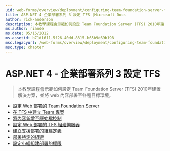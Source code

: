 ```yaml
---
uid: web-forms/overview/deployment/configuring-team-foundation-server-for-web-deployment/index
title: ASP.NET 4-企業部署系列 3 設定 TFS |Microsoft Docs
author: rick-anderson
description: 本教學課程會示範如何設定 Team Foundation Server (TFS) 2010年建置解決方案，並將 web 內容部署至各種目標環境。
ms.author: riande
ms.date: 05/16/2012
ms.assetid: b71d1611-5f26-40dd-8315-b65b9d69b198
msc.legacyurl: /web-forms/overview/deployment/configuring-team-foundation-server-for-web-deployment
msc.type: chapter
---
```

<a name="aspnet-4---enterprise-deployment-series-3-configuring-tfs"></a>ASP.NET 4 - 企業部署系列 3 設定 TFS
====================
> 本教學課程會示範如何設定 Team Foundation Server (TFS) 2010年建置解決方案，並將 web 內容部署至各種目標環境。


- [設定 Web 部署的 Team Foundation Server](configuring-team-foundation-server-for-web-deployment.md)
- [在 TFS 中建立 Team 專案](creating-a-team-project-in-tfs.md)
- [將內容新增至原始檔控制](adding-content-to-source-control.md)
- [設定 Web 部署的 TFS 組建伺服器](configuring-a-tfs-build-server-for-web-deployment.md)
- [建立支援部署的組建定義](creating-a-build-definition-that-supports-deployment.md)
- [部署特定的組建](deploying-a-specific-build.md)
- [設定小組組建部署的權限](configuring-permissions-for-team-build-deployment.md)
